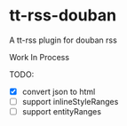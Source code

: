# tt-rss-douban

A tt-rss plugin for douban rss

Work In Process

TODO:

- [X] convert json to html
- [ ] support inlineStyleRanges
- [ ] support entityRanges
